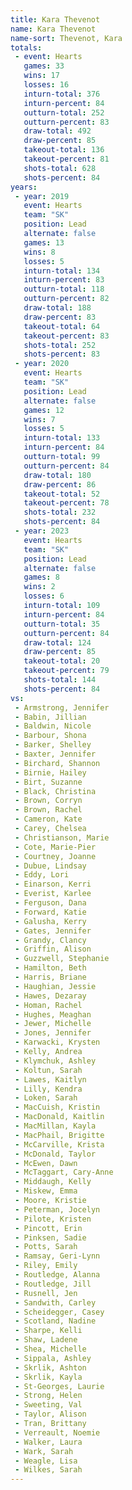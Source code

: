 ```yaml
---
title: Kara Thevenot
name: Kara Thevenot
name-sort: Thevenot, Kara
totals:
 - event: Hearts
   games: 33
   wins: 17
   losses: 16
   inturn-total: 376
   inturn-percent: 84
   outturn-total: 252
   outturn-percent: 83
   draw-total: 492
   draw-percent: 85
   takeout-total: 136
   takeout-percent: 81
   shots-total: 628
   shots-percent: 84
years:
 - year: 2019
   event: Hearts
   team: "SK"
   position: Lead
   alternate: false
   games: 13
   wins: 8
   losses: 5
   inturn-total: 134
   inturn-percent: 83
   outturn-total: 118
   outturn-percent: 82
   draw-total: 188
   draw-percent: 83
   takeout-total: 64
   takeout-percent: 83
   shots-total: 252
   shots-percent: 83
 - year: 2020
   event: Hearts
   team: "SK"
   position: Lead
   alternate: false
   games: 12
   wins: 7
   losses: 5
   inturn-total: 133
   inturn-percent: 84
   outturn-total: 99
   outturn-percent: 84
   draw-total: 180
   draw-percent: 86
   takeout-total: 52
   takeout-percent: 78
   shots-total: 232
   shots-percent: 84
 - year: 2023
   event: Hearts
   team: "SK"
   position: Lead
   alternate: false
   games: 8
   wins: 2
   losses: 6
   inturn-total: 109
   inturn-percent: 84
   outturn-total: 35
   outturn-percent: 84
   draw-total: 124
   draw-percent: 85
   takeout-total: 20
   takeout-percent: 79
   shots-total: 144
   shots-percent: 84
vs:
 - Armstrong, Jennifer
 - Babin, Jillian
 - Baldwin, Nicole
 - Barbour, Shona
 - Barker, Shelley
 - Baxter, Jennifer
 - Birchard, Shannon
 - Birnie, Hailey
 - Birt, Suzanne
 - Black, Christina
 - Brown, Corryn
 - Brown, Rachel
 - Cameron, Kate
 - Carey, Chelsea
 - Christianson, Marie
 - Cote, Marie-Pier
 - Courtney, Joanne
 - Dubue, Lindsay
 - Eddy, Lori
 - Einarson, Kerri
 - Everist, Karlee
 - Ferguson, Dana
 - Forward, Katie
 - Galusha, Kerry
 - Gates, Jennifer
 - Grandy, Clancy
 - Griffin, Alison
 - Guzzwell, Stephanie
 - Hamilton, Beth
 - Harris, Briane
 - Haughian, Jessie
 - Hawes, Dezaray
 - Homan, Rachel
 - Hughes, Meaghan
 - Jewer, Michelle
 - Jones, Jennifer
 - Karwacki, Krysten
 - Kelly, Andrea
 - Klymchuk, Ashley
 - Koltun, Sarah
 - Lawes, Kaitlyn
 - Lilly, Kendra
 - Loken, Sarah
 - MacCuish, Kristin
 - MacDonald, Kaitlin
 - MacMillan, Kayla
 - MacPhail, Brigitte
 - McCarville, Krista
 - McDonald, Taylor
 - McEwen, Dawn
 - McTaggart, Cary-Anne
 - Middaugh, Kelly
 - Miskew, Emma
 - Moore, Kristie
 - Peterman, Jocelyn
 - Pilote, Kristen
 - Pincott, Erin
 - Pinksen, Sadie
 - Potts, Sarah
 - Ramsay, Geri-Lynn
 - Riley, Emily
 - Routledge, Alanna
 - Routledge, Jill
 - Rusnell, Jen
 - Sandwith, Carley
 - Scheidegger, Casey
 - Scotland, Nadine
 - Sharpe, Kelli
 - Shaw, Ladene
 - Shea, Michelle
 - Sippala, Ashley
 - Skrlik, Ashton
 - Skrlik, Kayla
 - St-Georges, Laurie
 - Strong, Helen
 - Sweeting, Val
 - Taylor, Alison
 - Tran, Brittany
 - Verreault, Noemie
 - Walker, Laura
 - Wark, Sarah
 - Weagle, Lisa
 - Wilkes, Sarah
---
```

